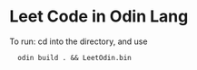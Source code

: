 # Leet Code in Odin Lang

To run:
cd into the directory, and use

```
  odin build . && LeetOdin.bin
```
